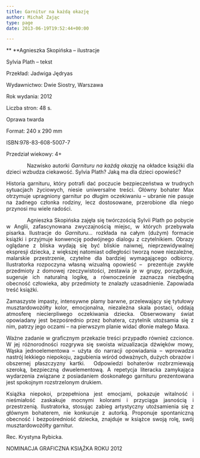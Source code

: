 ```yaml
---
title: Garnitur na każdą okazję
author: Michał Zając
type: page
date: 2013-06-19T19:52:44+00:00

---
```

** **Agnieszka Skopińska &#8211; ilustracje

Sylvia Plath – tekst

Przekład: Jadwiga Jędryas

Wydawnictwo: Dwie Siostry, Warszawa

Rok wydania: 2012

Liczba stron: 48 s.

Oprawa twarda

Format: 240 x 290 mm

ISBN:978-83-608-5007-7

Przedział wiekowy: 4+

<p style="text-align: justify;">
              Nazwisko autorki <i>Garnituru na każdą okazję</i> na okładce książki dla dzieci wzbudza ciekawość. Sylvia Plath? Jaką ma dla dzieci opowieść?
</p>

<p style="text-align: justify;">
  Historia garnituru, który potrafi dać poczucie bezpieczeństwa w trudnych sytuacjach życiowych, niesie uniwersalne treści. Główny bohater Max otrzymuje upragniony garnitur po długim oczekiwaniu – ubranie nie pasuje na żadnego członka rodziny, lecz dostosowane, przerobione dla niego przynosi mu wiele radości.
</p>

<p style="text-align: justify;">
              Agnieszka Skopińska zajęła się twórczością Sylvii Plath po pobycie w Anglii, zafascynowana zwyczajnością miejsc, w których przebywała pisarka. Ilustracje do <i>Garnituru&#8230;</i> rozkłada na całym (dużym) formacie książki i przyjmuje konwencję podwójnego dialogu z czytelnikiem. Obrazy oglądane z bliska wydają się być bliskie naiwnej, nieprzewidywalnej ekspresji dziecka, z większej natomiast odległości tworzą nowe niezależne, malarskie przestrzenie, czytelne dla bardziej wymagającego odbiorcy. Ilustratorka rozpoczyna własną wizualną opowieść &#8211;  prezentuje zwykłe przedmioty z domowej rzeczywistości, zestawia je w grupy, porządkuje, sugeruje ich naturalną logikę, a równocześnie zaznacza niezbędną obecność człowieka, aby przedmioty te znalazły uzasadnienie. Zapowiada treść książki.
</p>

<p style="text-align: justify;">
  Zamaszyste impasty, intensywne plamy barwne, przelewający się tytułowy musztardowożółty kolor, emocjonalna, niezależna skala postaci, oddają atmosferę niecierpliwego oczekiwania dziecka. Obserwowany świat opowiadany jest bezpośrednio przez bohatera, czytelnik utożsamia się z nim, patrzy jego oczami – na pierwszym planie widać dłonie małego Maxa.
</p>

<p style="text-align: justify;">
  Ważne zadanie w graficznym przekazie treści przypadło również czcionce. W jej różnorodności rozgrywa się swoista wizualizacja dźwięków mowy, Wąska jednoelementowa – użyta do narracji opowiadania – wprowadza nastrój lekkiego niepokoju, zagubienia wśród odważnych, dużych obrazów i obszernej płaszczyzny kartki.  Odpowiedzi bohaterów rozbrzmiewają szeroką, bezpieczną dwuelementową. A repetycja literacka zamykająca wydarzenia związane z posiadaniem doskonałego garnituru prezentowana jest spokojnym rozstrzelonym drukiem.
</p>

<p style="text-align: justify;">
  Książka niepokoi, przepełniona jest emocjami, pokazuje witalność i nieśmiałość zaskakuje mocnymi kolorami i przyciąga jasnością i przestrzenią. Ilustratorka, stosując zabieg artystyczny utożsamienia się z głównym bohaterem, nie konkuruje z autorką. Proponuje spontaniczną obecność i bezpośredniość dziecka, znajduje w książce swoją rolę, swój musztardowożółty garnitur.
</p>

Rec. Krystyna Rybicka.

NOMINACJA GRAFICZNA KSIĄŻKA ROKU 2012